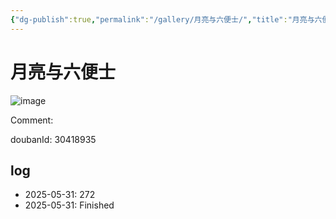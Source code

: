 ```yaml
---
{"dg-publish":true,"permalink":"/gallery/月亮与六便士/","title":"月亮与六便士","created":"2025-06-02T12:37:17.182+08:00"}
---
```



# 月亮与六便士

![image](https://hiraeth-picbed.oss-cn-beijing.aliyuncs.com/20250531154505.webp)

Comment: 



doubanId: 30418935

## log

- 2025-05-31: 272
- 2025-05-31: Finished
